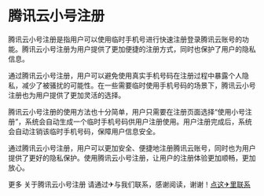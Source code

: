 # 腾讯云小号注册

腾讯云小号注册是指用户可以使用临时手机号进行快速注册登录腾讯云账号的功能。腾讯云小号注册为用户提供了更加便捷的注册方式，同时也保护了用户的隐私信息。

通过腾讯云小号注册，用户可以避免使用真实手机号码在注册过程中暴露个人隐私，减少了被骚扰的可能性。在一些需要临时使用手机号码的场景下，腾讯云小号注册也为用户提供了更加灵活的选择。

腾讯云小号注册的使用方法也十分简单，用户只需要在注册页面选择“使用小号注册”，系统会自动生成一个临时手机号码供用户注册使用。用户注册完成后，系统会自动注销该临时手机号码，保障用户信息安全。

通过腾讯云小号注册，用户可以更加安全、便捷地注册腾讯云账号，同时也为用户提供了更好的隐私保护。使用腾讯云小号注册，让用户的注册体验更加顺畅，更加放心。

更多 关于腾讯云小号注册 请通过✈与我们联系，感谢阅读，谢谢！[点这✈里联系](https://sms.k02.cc)